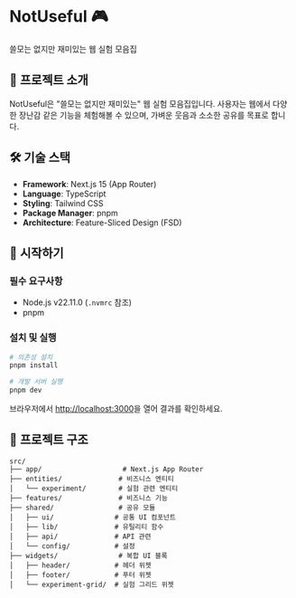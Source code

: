# NotUseful 🎮

쓸모는 없지만 재미있는 웹 실험 모음집

## 📖 프로젝트 소개

NotUseful은 "쓸모는 없지만 재미있는" 웹 실험 모음집입니다. 사용자는 웹에서 다양한 장난감 같은 기능을 체험해볼 수 있으며, 가벼운 웃음과 소소한 공유를 목표로 합니다.

## 🛠️ 기술 스택

- **Framework**: Next.js 15 (App Router)
- **Language**: TypeScript
- **Styling**: Tailwind CSS
- **Package Manager**: pnpm
- **Architecture**: Feature-Sliced Design (FSD)

## 🚀 시작하기

### 필수 요구사항

- Node.js v22.11.0 (`.nvmrc` 참조)
- pnpm

### 설치 및 실행

```bash
# 의존성 설치
pnpm install

# 개발 서버 실행
pnpm dev
```

브라우저에서 [http://localhost:3000](http://localhost:3000)을 열어 결과를 확인하세요.

## 📁 프로젝트 구조

```
src/
├── app/                    # Next.js App Router
├── entities/              # 비즈니스 엔티티
│   └── experiment/        # 실험 관련 엔티티
├── features/              # 비즈니스 기능
├── shared/                # 공유 모듈
│   ├── ui/               # 공통 UI 컴포넌트
│   ├── lib/              # 유틸리티 함수
│   ├── api/              # API 관련
│   └── config/           # 설정
├── widgets/               # 복합 UI 블록
│   ├── header/           # 헤더 위젯
│   ├── footer/           # 푸터 위젯
│   └── experiment-grid/  # 실험 그리드 위젯

```
